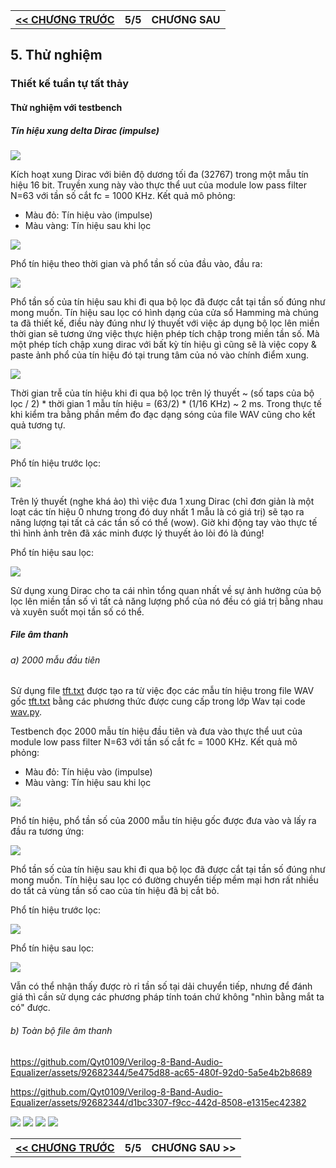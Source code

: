 <table>
    <th>
      <a href="./chap4.md"><< CHƯƠNG TRƯỚC</a>
    </th>
    <th>
      5/5
    </th>
    <th>
      CHƯƠNG SAU
    </th>
</table>

## 5. Thử nghiệm
### Thiết kế tuần tự tất thảy
#### Thử nghiệm với testbench
##### Tín hiệu xung delta Dirac (impulse)

<img src="./Wav/test/impulse.webp">

Kích hoạt xung Dirac với biên độ dương tối đa (32767) trong một mẫu tín hiệu 16 bit. Truyền xung này vào thực thể uut của module low pass filter N=63 với tần số cắt fc = 1000 KHz. Kết quả mô phỏng:

* Màu đỏ: Tín hiệu vào (impulse)
* Màu vàng: Tín hiệu sau khi lọc

<img src="./Wav/test/impulse_tb.png">

Phổ tín hiệu theo thời gian và phổ tần số của đầu vào, đầu ra:

<img src="./Wav/test/impulse.png">

Phổ tần số của tín hiệu sau khi đi qua bộ lọc đã được cắt tại tần số đúng như mong muốn. Tín hiệu sau lọc có hình dạng của cửa sổ Hamming mà chúng ta đã thiết kế, điều này đúng như lý thuyết với việc áp dụng bộ lọc lên miền thời gian sẽ tương ứng việc thực hiện phép tích chập trong miền tần số. Mà một phép tích chập xung dirac với bất kỳ tín hiệu gì cũng sẽ là việc copy & paste ảnh phổ của tín hiệu đó tại trung tâm của nó vào chính điểm xung.

<img src="./Wav/test/impulse_delay.png">

Thời gian trễ của tín hiệu khi đi qua bộ lọc trên lý thuyết ~ (số taps của bộ lọc / 2) * thời gian 1 mẫu tín hiệu = (63/2) * (1/16 KHz) ~ 2 ms. Trong thực tế khi kiểm tra bằng phần mềm đo đạc dạng sóng của file WAV cũng cho kết quả tương tự.

<img src="./Wav/test/63delay_app.png">

Phổ tín hiệu trước lọc:

<img src="./Wav/test/i_impulse.png">

Trên lý thuyết (nghe khá ảo) thì việc đưa 1 xung Dirac (chỉ đơn giản là một loạt các tín hiệu 0 nhưng trong đó duy nhất 1 mẫu là có giá trị) sẽ tạo ra năng lượng tại tất cả các tần số có thể (wow). Giờ khi động tay vào thực tế thì hình ảnh trên đã xác minh được lý thuyết ảo lòi đó là đúng!

Phổ tín hiệu sau lọc:

<img src="./Wav/test/o_impulse.png">

Sử dụng xung Dirac cho ta cái nhìn tổng quan nhất về sự ảnh hưởng của bộ lọc lên miền tần số vì tất cả năng lượng phổ của nó đều có giá trị bằng nhau và xuyên suốt mọi tần số có thể.

##### File âm thanh
###### a) 2000 mẫu đầu tiên
Sử dụng file <a href="./Wav/wavs/tft.txt">tft.txt</a> được tạo ra từ việc đọc các mẫu tín hiệu trong file WAV gốc <a href="./Wav/wavs/tft.wav">tft.txt</a> bằng các phương thức được cung cấp trong lớp Wav tại code <a href="./Wav/wav.py">wav.py</a>.

Testbench đọc 2000 mẫu tín hiệu đầu tiên và đưa vào thực thể uut của module low pass filter N=63 với tần số cắt fc = 1000 KHz. Kết quả mô phỏng:

* Màu đỏ: Tín hiệu vào (impulse)
* Màu vàng: Tín hiệu sau khi lọc

<img src="./Wav/test/2000txt.png">

Phổ tín hiệu, phổ tần số của 2000 mẫu tín hiệu gốc được đưa vào và lấy ra đầu ra tương ứng:

<img src="./Wav/test/2000samples.png">

Phổ tần số của tín hiệu sau khi đi qua bộ lọc đã được cắt tại tần số đúng như mong muốn. Tín hiệu sau lọc có đường chuyển tiếp mềm mại hơn rất nhiều do tất cả vùng tần số cao của tín hiệu đã bị cắt bỏ.

Phổ tín hiệu trước lọc:

<img src="./Wav/test/i_filter.png">

Phổ tín hiệu sau lọc:

<img src="./Wav/test/o_filter.png">

Vẫn có thể nhận thấy được rò rỉ tần số tại dải chuyển tiếp, nhưng để đánh giá thì cần sử dụng các phương pháp tính toán chứ không "nhìn bằng mắt ta có" được.

###### b) Toàn bộ file âm thanh



https://github.com/Qyt0109/Verilog-8-Band-Audio-Equalizer/assets/92682344/5e475d88-ac65-480f-92d0-5a5e4b2b8689



https://github.com/Qyt0109/Verilog-8-Band-Audio-Equalizer/assets/92682344/d1bc3307-f9cc-442d-8508-e1315ec42382



<img src="./Wav/test/full_tb.png">
<img src="./Wav/test/full.png">
<img src="./Wav/test/i_full_tft.png">
<img src="./Wav/test/o_full_tft.png">

<table>
    <th>
      <a href="./chap4.md"><< CHƯƠNG TRƯỚC</a>
    </th>
    <th>
      5/5
    </th>
    <th>
      CHƯƠNG SAU >>
    </th>
</table>
